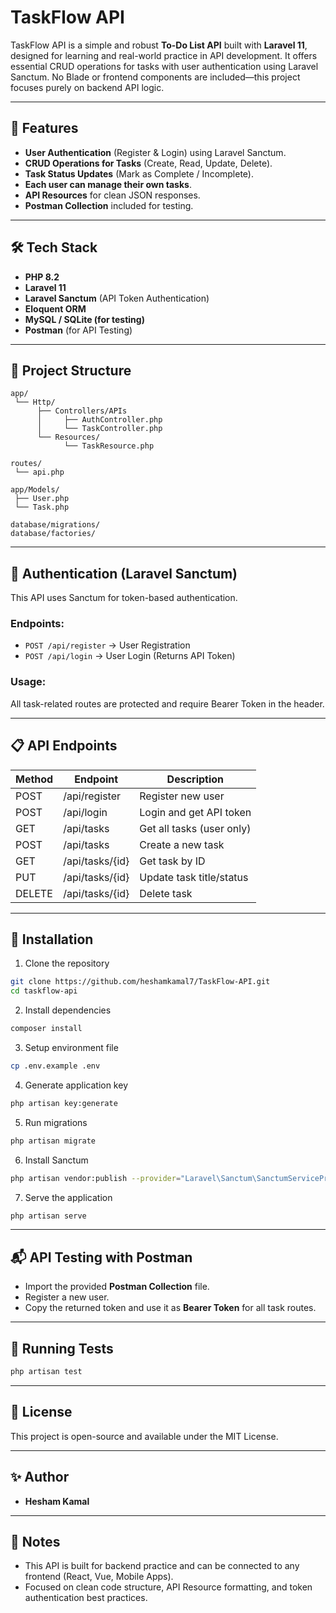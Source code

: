 # TaskFlow API

TaskFlow API is a simple and robust **To-Do List API** built with **Laravel 11**, designed for learning and real-world practice in API development. It offers essential CRUD operations for tasks with user authentication using Laravel Sanctum. No Blade or frontend components are included—this project focuses purely on backend API logic.

---

## 🚀 Features

* **User Authentication** (Register & Login) using Laravel Sanctum.
* **CRUD Operations for Tasks** (Create, Read, Update, Delete).
* **Task Status Updates** (Mark as Complete / Incomplete).
* **Each user can manage their own tasks**.
* **API Resources** for clean JSON responses.
* **Postman Collection** included for testing.

---

## 🛠️ Tech Stack

* **PHP 8.2**
* **Laravel 11**
* **Laravel Sanctum** (API Token Authentication)
* **Eloquent ORM**
* **MySQL / SQLite (for testing)**
* **Postman** (for API Testing)

---

## 📂 Project Structure

```
app/
 └── Http/
      ├── Controllers/APIs
      │     ├── AuthController.php
      │     └── TaskController.php
      └── Resources/
            └── TaskResource.php

routes/
 └── api.php

app/Models/
 ├── User.php
 └── Task.php

database/migrations/
database/factories/
```

---

## 🔐 Authentication (Laravel Sanctum)

This API uses Sanctum for token-based authentication.

### Endpoints:

* `POST /api/register` → User Registration
* `POST /api/login` → User Login (Returns API Token)

### Usage:

All task-related routes are protected and require Bearer Token in the header.

---

## 📋 API Endpoints

| Method | Endpoint        | Description               |
| ------ | --------------- | ------------------------- |
| POST   | /api/register   | Register new user         |
| POST   | /api/login      | Login and get API token   |
| GET    | /api/tasks      | Get all tasks (user only) |
| POST   | /api/tasks      | Create a new task         |
| GET    | /api/tasks/{id} | Get task by ID            |
| PUT    | /api/tasks/{id} | Update task title/status  |
| DELETE | /api/tasks/{id} | Delete task               |

---

## 📂 Installation

1. Clone the repository

```bash
git clone https://github.com/heshamkamal7/TaskFlow-API.git
cd taskflow-api
```

2. Install dependencies

```bash
composer install
```

3. Setup environment file

```bash
cp .env.example .env
```

4. Generate application key

```bash
php artisan key:generate
```

5. Run migrations

```bash
php artisan migrate
```

6. Install Sanctum

```bash
php artisan vendor:publish --provider="Laravel\Sanctum\SanctumServiceProvider"
```

7. Serve the application

```bash
php artisan serve
```

---

## 📬 API Testing with Postman

* Import the provided **Postman Collection** file.
* Register a new user.
* Copy the returned token and use it as **Bearer Token** for all task routes.

---

## 🧪 Running Tests

```bash
php artisan test
```

---

## 📄 License

This project is open-source and available under the MIT License.

---

## ✨ Author

* **Hesham Kamal**

---

## 📌 Notes

* This API is built for backend practice and can be connected to any frontend (React, Vue, Mobile Apps).
* Focused on clean code structure, API Resource formatting, and token authentication best practices.
   

